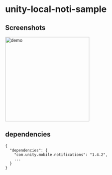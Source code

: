 # unity-local-noti-sample

## Screenshots

<img src="img/demo.gif" alt="demo" width="270" />

## dependencies

```
{
  "dependencies": {    
    "com.unity.mobile.notifications": "1.4.2",
    ...
  }
}

```